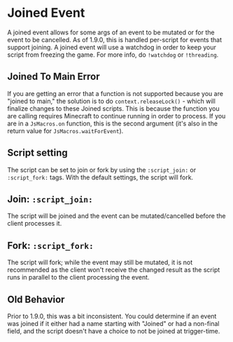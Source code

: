 # Joined Event
A joined event allows for some args of an event to be mutated or for the event to be cancelled. As of 1.9.0, this is handled per-script for events that support joining. A joined event will use a watchdog in order to keep your script from freezing the game. For more info, do `!watchdog` or `!threading`.

## Joined To Main Error
If you are getting an error that a function is not supported because you are "joined to main," the solution is to do `context.releaseLock()` - which will finalize changes to these Joined scripts. This is because the function you are calling requires Minecraft to continue running in order to process. If you are in a `JsMacros.on` function, this is the second argument (it's also in the return value for `JsMacros.waitForEvent`).

## Script setting
The script can be set to join or fork by using the `:script_join:` or `:script_fork:` tags. With the default settings, the script will fork.


## Join: `:script_join:`
The script will be joined and the event can be mutated/cancelled before the client processes it.

## Fork: `:script_fork:`
The script will fork; while the event may still be mutated, it is not recommended as the client won't receive the changed result as the script runs in parallel to the client processing the event.

## Old Behavior
Prior to 1.9.0, this was a bit inconsistent. You could determine if an event was joined if it either had a name starting with "Joined" or had a non-final field, and the script doesn't have a choice to not be joined at trigger-time.